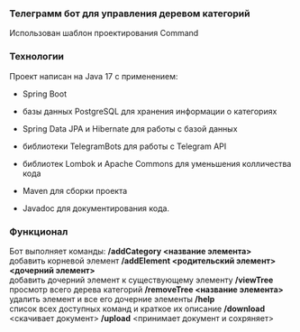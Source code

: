 ### Телеграмм бот для управления деревом категорий

Использован шаблон проектирования Command

### Технологии
Проект написан на Java 17 с применением:
* Spring Boot
* базы данных PostgreSQL для хранения информации о категориях
* Spring Data JPA и Hibernate для работы с базой данных

* библиотеки TelegramBots для работы с Telegram API
* библиотек Lombok и Apache Commons для уменьшения колличества кода
* Maven для сборки проекта
* Javadoc для документирования кода.

### Функционал
Бот выполняет команды:
**/addCategory <название элемента>** </br>добавить корневой элемент
**/addElement <родительский элемент> <дочерний элемент>** </br>добавить дочерний элемент к существующему элементу
**/viewTree** </br>просмотр всего дерева категорий
**/removeTree <название элемента>** </br>удалить элемент и все его дочерние элементы
**/help** </br>список всех доступных команд и краткое их описание
**/download** <скачивает документ>
**/upload** <принимает документ и сохряняет>